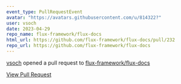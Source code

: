 ```yaml
---
event_type: PullRequestEvent
avatar: "https://avatars.githubusercontent.com/u/814322?"
user: vsoch
date: 2023-04-29
repo_name: flux-framework/flux-docs
html_url: https://github.com/flux-framework/flux-docs/pull/232
repo_url: https://github.com/flux-framework/flux-docs
---
```


<a href='https://github.com/vsoch' target='_blank'>vsoch</a> opened a pull request to <a href='https://github.com/flux-framework/flux-docs' target='_blank'>flux-framework/flux-docs</a>

<a href='https://github.com/flux-framework/flux-docs/pull/232' target='_blank'>View Pull Request</a>